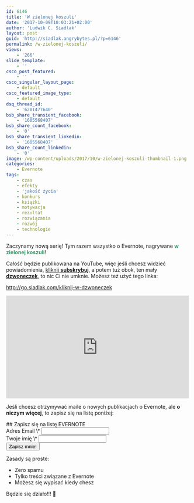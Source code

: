 ```yaml
---
id: 6146
title: 'W zielonej koszuli'
date: '2017-10-09T10:03:21+02:00'
author: 'Ludwik C. Siadlak'
layout: post
guid: 'http://siadlak.angrybytes.pl/?p=6146'
permalink: /w-zielonej-koszuli/
views:
    - '266'
slide_template:
    - ''
csco_post_featured:
    - ''
csco_singular_layout_page:
    - default
csco_featured_image_type:
    - default
dsq_thread_id:
    - '6201477640'
bsb_share_transient_facebook:
    - '1605568407'
bsb_share_count_facebook:
    - '0'
bsb_share_transient_linkedin:
    - '1605568407'
bsb_share_count_linkedin:
    - '0'
image: /wp-content/uploads/2017/10/w-zielonej-koszuli-thumbnail-1.png
categories:
    - Evernote
tags:
    - czas
    - efekty
    - 'jakość życia'
    - konkurs
    - książki
    - motywacja
    - rezultat
    - rozwiązania
    - rozwój
    - technologie
---
```


Zaczynamy nową serię! Tym razem wszystko o Evernote, nagrywane <span style="color: #339966;">**w zielonej koszuli**</span>!

Całość będzie publikowana na YouTube, więc jeśli chcesz widzieć powiadomienia, [kliknij **subskrybuj**](http://go.siadlak.com/kliknij-w-dzwoneczek), a potem tuż obok, ten mały **[dzwoneczek](http://go.siadlak.com/kliknij-w-dzwoneczek)**, to nic Ci nie umknie. Możesz też użyć tego linka:

<http://go.siadlak.com/kliknij-w-dzwoneczek>

<iframe allow="accelerometer; autoplay; clipboard-write; encrypted-media; gyroscope; picture-in-picture; web-share" allowfullscreen="" frameborder="0" height="281" loading="lazy" referrerpolicy="strict-origin-when-cross-origin" src="https://www.youtube.com/embed/2ffuh9mMUv4?feature=oembed" title="W ZIELONEJ KOSZULI (trailer serii o EVERNOTE, subskrybujesz?)" width="500"></iframe>

Jeśli chcesz otrzymywać maile o nowych publikacjach o Evernote, ale **o niczym więcej**, to zapisz się na listę poniżej:

<div id="mc_embed_signup"><form action="//siadlak.us1.list-manage.com/subscribe/post?u=9d3a7028ecd1393bb2c90bcfe&id=543ac15261" class="validate" id="mc-embedded-subscribe-form" method="post" name="mc-embedded-subscribe-form" novalidate="" target="_blank"><div id="mc_embed_signup_scroll">## Zapisz się na listę EVERNOTE

<div class="mc-field-group"><label for="mce-EMAIL">Adres Email <span class="asterisk">\*</span>  
</label>  
<input class="required email" id="mce-EMAIL" name="EMAIL" type="email" value=""></input></div><div class="mc-field-group"><label for="mce-FNAME">Twoje imię <span class="asterisk">\*</span>  
</label>  
<input class="required" id="mce-FNAME" name="FNAME" type="text" value=""></input></div><div class="clear" id="mce-responses"></div><div aria-hidden="true" style="position: absolute; left: -5000px;"><input name="b_9d3a7028ecd1393bb2c90bcfe_543ac15261" tabindex="-1" type="text" value=""></input></div><div class="clear"><input class="button" id="mc-embedded-subscribe" name="subscribe" type="submit" value="Zapisz mnie!"></input></div></div></form></div><script src="//s3.amazonaws.com/downloads.mailchimp.com/js/mc-validate.js" type="text/javascript"></script><script type="text/javascript">(function($) {window.fnames = new Array(); window.ftypes = new Array();fnames[0]='EMAIL';ftypes[0]='email';fnames[2]='FNAME';ftypes[2]='text';}(jQuery));var $mcj = jQuery.noConflict(true);</script>

Zasady są proste:

- Zero spamu
- Tylko treści związane z Evernote
- Możesz się wypisać kiedy chesz

Będzie się działo!!! 🙂